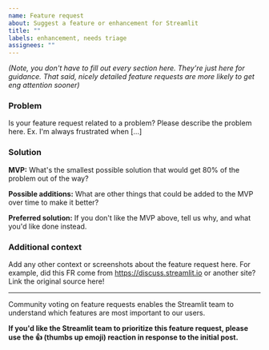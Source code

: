 ```yaml
---
name: Feature request
about: Suggest a feature or enhancement for Streamlit
title: ""
labels: enhancement, needs triage
assignees: ""
---
```


_(Note, you don't have to fill out every section here. They're just here for guidance. That said, nicely detailed feature requests are more likely to get eng attention sooner)_

### Problem

Is your feature request related to a problem? Please describe the problem here. Ex. I'm always frustrated when [...]

### Solution

**MVP:** What's the smallest possible solution that would get 80% of the problem out of the way?

**Possible additions:** What are other things that could be added to the MVP over time to make it better?

**Preferred solution:** If you don't like the MVP above, tell us why, and what you'd like done instead.

### Additional context

Add any other context or screenshots about the feature request here. For example, did this FR come from https://discuss.streamlit.io or another site? Link the original source here!

---

Community voting on feature requests enables the Streamlit team to understand which features are most important to our users.

**If you'd like the Streamlit team to prioritize this feature request, please use the 👍 (thumbs up emoji) reaction in response to the initial post.**
